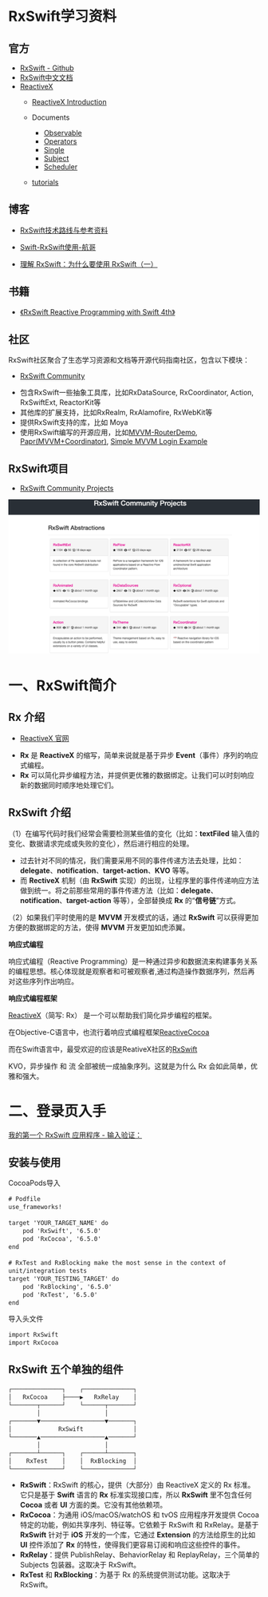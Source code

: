 # RxSwift学习资料

## 官方

* [RxSwift - Github](https://github.com/ReactiveX/RxSwift)
* [RxSwift中文文档](https://beeth0ven.github.io/RxSwift-Chinese-Documentation/)
* [ReactiveX](http://reactivex.io/)
    * [ReactiveX Introduction](https://reactivex.io/intro.html)
    * Documents
        * [Observable](https://reactivex.io/documentation/observable.html)
        * [Operators](https://reactivex.io/documentation/operators.html)
        * [Single](https://reactivex.io/documentation/single.html)
        * [Subject](https://reactivex.io/documentation/subject.html)
        * [Scheduler](https://reactivex.io/documentation/scheduler.html)

    * [tutorials](https://reactivex.io/tutorials.html)




## 博客

* [RxSwift技术路线与参考资料](https://blog.csdn.net/qq_14920635/article/details/114981760)

* [Swift-RxSwift使用-航哥](https://www.hangge.com/blog/cache/category_72_11.html)
* [理解 RxSwift：为什么要使用 RxSwift（一）](https://juejin.cn/post/6844903859844808717)



## 书籍

* [《RxSwift Reactive Programming with Swift 4th》]()



## 社区

RxSwift社区聚合了生态学习资源和文档等开源代码指南社区，包含以下模块：

* [RxSwift Community](https://community.rxswift.org/)

- 包含RxSwift一些抽象工具库，比如RxDataSource, RxCoordinator, Action, RxSwiftExt, ReactorKit等
- 其他库的扩展支持，比如RxRealm, RxAlamofire, RxWebKit等
- 提供RxSwift支持的库，比如 Moya
- 使用RxSwift编写的开源应用，比如[MVVM-RouterDemo](https://github.com/OlexandrStepanov/MVVM-RouterDemo), [Papr(MVVM+Coordinator)](https://github.com/jdisho/Papr), [Simple MVVM Login Example](https://github.com/carlosypunto/ReallySimpleMVVMLoginExampleWithRxSwift)



## RxSwift项目

* [RxSwift Community Projects](https://community.rxswift.org/)

![](images/001.png)



# 一、RxSwift简介

## Rx 介绍

* [ReactiveX 官网](http://reactivex.io/)

- **Rx** 是 **ReactiveX** 的缩写，简单来说就是基于异步 **Event**（事件）序列的响应式编程。
- **Rx** 可以简化异步编程方法，并提供更优雅的数据绑定。让我们可以时刻响应新的数据同时顺序地处理它们。



## RxSwift 介绍

（1）在编写代码时我们经常会需要检测某些值的变化（比如：**textFiled** 输入值的变化、数据请求完成或失败的变化），然后进行相应的处理。

- 过去针对不同的情况，我们需要采用不同的事件传递方法去处理，比如：**delegate**、**notification**、**target-action**、**KVO** 等等。
- 而 **RectiveX** 机制（由 **RxSwift** 实现）的出现，让程序里的事件传递响应方法做到统一。将之前那些常用的事件传递方法（比如：**delegate**、**notification**、**target-action** 等等），全部替换成 **Rx** 的“**信号链**”方式。

（2）如果我们平时使用的是 **MVVM** 开发模式的话，通过 **RxSwift** 可以获得更加方便的数据绑定的方法，使得 **MVVM** 开发更加如虎添翼。



**响应式编程**

响应式编程（Reactive Programming）是一种通过异步和数据流来构建事务关系的编程思想。核心体现就是观察者和可被观察者,通过构造操作数据序列，然后再对这些序列作出响应。

**响应式编程框架**

[ReactiveX](http://reactivex.io/)（简写: Rx） 是一个可以帮助我们简化异步编程的框架。

在Objective-C语言中，也流行着响应式编程框架[ReactiveCocoa](https://github.com/ReactiveCocoa/ReactiveCocoa)

而在Swift语言中，最受欢迎的应该是ReativeX社区的[RxSwift](https://github.com/ReactiveX/RxSwift)

KVO，异步操作 和 流 全部被统一成抽象序列。这就是为什么 Rx 会如此简单，优雅和强大。



# 二、登录页入手

[我的第一个 RxSwift 应用程序 - 输入验证：](https://beeth0ven.github.io/RxSwift-Chinese-Documentation/content/first_app.html)



## 安装与使用

CocoaPods导入

```
# Podfile
use_frameworks!

target 'YOUR_TARGET_NAME' do
    pod 'RxSwift', '6.5.0'
    pod 'RxCocoa', '6.5.0'
end

# RxTest and RxBlocking make the most sense in the context of unit/integration tests
target 'YOUR_TESTING_TARGET' do
    pod 'RxBlocking', '6.5.0'
    pod 'RxTest', '6.5.0'
end
```

导入头文件

```
import RxSwift
import RxCocoa
```



## RxSwift 五个单独的组件

```
┌──────────────┐    ┌──────────────┐
│   RxCocoa    ├────▶   RxRelay    │
└───────┬──────┘    └──────┬───────┘
        │                  │        
┌───────▼──────────────────▼───────┐
│             RxSwift              │
└───────▲──────────────────▲───────┘
        │                  │        
┌───────┴──────┐    ┌──────┴───────┐
│    RxTest    │    │  RxBlocking  │
└──────────────┘    └──────────────┘
```

* **RxSwift**：RxSwift 的核心，提供（大部分）由 ReactiveX 定义的 Rx 标准。它只是基于 **Swift** 语言的 **Rx** 标准实现接口库，所以 **RxSwift** 里不包含任何 **Cocoa** 或者 **UI** 方面的类。它没有其他依赖项。
* **RxCocoa**：为通用 iOS/macOS/watchOS 和 tvOS 应用程序开发提供 Cocoa 特定的功能，例如共享序列、特征等。它依赖于 RxSwift 和 RxRelay。是基于 **RxSwift** 针对于 **iOS** 开发的一个库，它通过 **Extension** 的方法给原生的比如 **UI** 控件添加了 **Rx** 的特性，使得我们更容易订阅和响应这些控件的事件。
* **RxRelay**：提供 PublishRelay、BehaviorRelay 和 ReplayRelay，三个简单的 Subjects 包装器。这取决于 RxSwift。
* **RxTest** 和 **RxBlocking**：为基于 Rx 的系统提供测试功能。这取决于 RxSwift。







